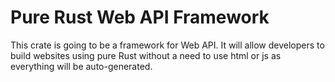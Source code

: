 # Pure Rust Web API Framework

This crate is going to be a framework for Web API.
It will allow developers to build websites using pure Rust without
a need to use html or js as everything will be auto-generated.

